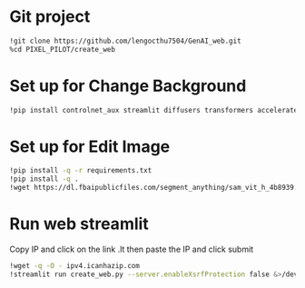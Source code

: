 # Git project
``` bash
!git clone https://github.com/lengocthu7504/GenAI_web.git
%cd PIXEL_PILOT/create_web
```

# Set up for Change Background
```bash
!pip install controlnet_aux streamlit diffusers transformers accelerate safetensors
```

# Set up for Edit Image
```bash
!pip install -q -r requirements.txt
!pip install -q .
!wget https://dl.fbaipublicfiles.com/segment_anything/sam_vit_h_4b8939.pth
```

# Run web streamlit
Copy IP and click on the link .lt then paste the IP  and click submit
``` bash
!wget -q -O - ipv4.icanhazip.com
!streamlit run create_web.py --server.enableXsrfProtection false &>/dev/null & npx localtunnel --port 8501
```
